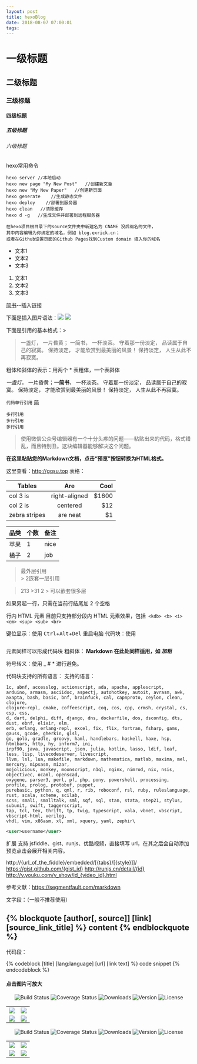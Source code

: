 ```yaml
---
layout: post
title: hexoBlog
date: 2018-08-07 07:00:01
tags:
---
```


# 一级标题
## 二级标题
### 三级标题
#### 四级标题
##### 五级标题
###### 六级标题 


hexo常用命令
````
hexo server //本地启动
hexo new page "My New Post"   //创建新文章
hexo new "My New Paper"   //创建新页面
hexo generate    //生成静态文件
hexo deploy    //部署到服务器
hexo clean   //清除缓存
hexo d -g   //生成文件并部署到远程服务器
````

```
在hexo项目根目录下的source文件夹中新建名为 CNAME 没后缀名的文件，
其中内容编辑为你绑定的域名，例如 blog.exrick.cn；
或者在Github设置页面的Github Pages找到Custom domain 填入你的域名
```

<!-- more -->

- 文本1
- 文本2
- 文本3

1. 文本1
2. 文本2
3. 文本3

[简书](http://www.jianshu.com)--插入链接

下面是插入图片语法：![](图片链接地址)
![](http://upload-images.jianshu.io/upload_images/259-0ad0d0bfc1c608b6.jpg?imageMogr2/auto-orient/strip%7CimageView2/2/w/1240)

下面是引用的基本格式：>
> 一盏灯， 一片昏黄； 一简书， 一杯淡茶。 守着那一份淡定， 品读属于自己的寂寞。 保持淡定， 才能欣赏到最美丽的风景！ 保持淡定， 人生从此不再寂寞。

粗体和斜体的表示：用两个 * 表粗体，一个表斜体

*一盏灯*， 一片昏黄；**一简书**， 一杯淡茶。 守着那一份淡定， 品读属于自己的寂寞。 保持淡定， 才能欣赏到最美丽的风景！ 保持淡定， 人生从此不再寂寞。

`代码单行引用` [简](http://www.jianshu.com)

```
多行引用
多行引用
多行引用
```

> 使用微信公众号编辑器有一个十分头疼的问题——粘贴出来的代码，格式错乱，而且特别丑。这块编辑器能够解决这个问题。

**在这里粘贴您的Markdown文档，点击“预览”按钮转换为HTML格式。** 


这里查看：<http://gqsu.top>
表格：

| Tables        | Are           | Cool  |
| ------------- |:-------------:| -----:|
| col 3 is      | right-aligned | $1600 |
| col 2 is      | centered      |   $12 |
| zebra stripes | are neat      |    $1 |


| 品类 | 个数 | 备注 |
|-----|-----|------|
| 苹果 | 1   | nice |
| 橘子 | 2   | job |

> 最外层引用  
      > 2嵌套一层引用  

> 213 >31 2 > 可以嵌套很多层

如果另起一行，只需在当前行结尾加 2 个空格

行内 HTML 元素
目前只支持部分段内 HTML 元素效果，包括` <kdb> <b> <i> <em> <sup> <sub> <br>`  

键位显示：使用 <kbd>Ctrl</kbd>+<kbd>Alt</kbd>+<kbd>Del</kbd> 重启电脑
代码块：使用 <pre></pre> 元素同样可以形成代码块
粗斜体：<b> Markdown 在此处同样适用，如 *加粗* </b>

符号转义：使用 \_ \# \* 进行避免。

代码块支持的所有语言：
支持的语言：
```
1c, abnf, accesslog, actionscript, ada, apache, applescript, 
arduino, armasm, asciidoc, aspectj, autohotkey, autoit, avrasm, awk, 
axapta, bash, basic, bnf, brainfuck, cal, capnproto, ceylon, clean, clojure, 
clojure-repl, cmake, coffeescript, coq, cos, cpp, crmsh, crystal, cs, csp, css, 
d, dart, delphi, diff, django, dns, dockerfile, dos, dsconfig, dts, dust, ebnf, elixir, elm, 
erb, erlang, erlang-repl, excel, fix, flix, fortran, fsharp, gams, gauss, gcode, gherkin, glsl, 
go, golo, gradle, groovy, haml, handlebars, haskell, haxe, hsp, htmlbars, http, hy, inform7, ini, 
irpf90, java, javascript, json, julia, kotlin, lasso, ldif, leaf, less, lisp, livecodeserver, livescript,
llvm, lsl, lua, makefile, markdown, mathematica, matlab, maxima, mel, mercury, mipsasm, mizar, 
mojolicious, monkey, moonscript, n1ql, nginx, nimrod, nix, nsis, objectivec, ocaml, openscad, 
oxygene, parser3, perl, pf, php, pony, powershell, processing, profile, prolog, protobuf, puppet, 
purebasic, python, q, qml, r, rib, roboconf, rsl, ruby, ruleslanguage, rust, scala, scheme, scilab, 
scss, smali, smalltalk, sml, sqf, sql, stan, stata, step21, stylus, subunit, swift, taggerscript, 
tap, tcl, tex, thrift, tp, twig, typescript, vala, vbnet, vbscript, vbscript-html, verilog,
vhdl, vim, x86asm, xl, xml, xquery, yaml, zephir\
```

```xml
<user>username</user>
```


扩展
支持 jsfiddle、gist、runjs、优酷视频，直接填写 url，在其之后会自动添加预览点击会展开相关内容。

http://{url_of_the_fiddle}/embedded/[{tabs}/[{style}]]/
https://gist.github.com/{gist_id}
http://runjs.cn/detail/{id}
http://v.youku.com/v_show/id_{video_id}.html


参考文献：https://segmentfault.com/markdown

<!-- <iframe frameborder="no" border="0" marginwidth="0" marginheight="0" width=330 height=86> -->




文字段：（一般不推荐使用）

{% blockquote [author[, source]] [link] [source_link_title] %}
content
{% endblockquote %}
---

代码段：

{% codeblock [title] [lang:language] [url] [link text] %}
code snippet
{% endcodeblock %}


#### 点击图片可放大

<p align="center">
 <img src="https://img.shields.io/circleci/project/vuejs/vue/dev.svg" alt="Build Status">
  <img src="https://img.shields.io/badge/Spring%20Cloud-EdgwareSR4-orange.svg" alt="Coverage Status">
  <img src="https://img.shields.io/badge/Spring%20Boot-1.5.13-blue.svg" alt="Downloads">
  <img src="https://img.shields.io/npm/v/npm.svg" alt="Version">
  <img src="https://img.shields.io/npm/l/vue.svg" alt="License">
</p>

<table>
    <tr>
        <td><img src="https://oss.pig4cloud.com/pic/201806/login.png"/></td>
        <td><img src="https://oss.pig4cloud.com/pic/201806/1.png"/></td>
    </tr>
    <tr>
        <td><img src="https://oss.pig4cloud.com/pic/201806/2.png"/></td>
        <td><img src="https://oss.pig4cloud.com/pic/201806/3.png"/></td>
    </tr>
    <tr>
</table>






<p align="center">
 <img src="https://img.shields.io/circleci/project/vuejs/vue/dev.svg" alt="Build Status">
  <img src="https://img.shields.io/badge/Spring%20Cloud-EdgwareSR4-orange.svg" alt="Coverage Status">
  <img src="https://img.shields.io/badge/Spring%20Boot-1.5.13-blue.svg" alt="Downloads">
  <img src="https://img.shields.io/npm/v/npm.svg" alt="Version">
  <img src="https://img.shields.io/npm/l/vue.svg" alt="License">
</p>

<table>
    <tr>
        <td><img src="https://oss.pig4cloud.com/pic/201806/login.png"/></td>
        <td><img src="https://oss.pig4cloud.com/pic/201806/1.png"/></td>
    </tr>
    <tr>
        <td><img src="https://oss.pig4cloud.com/pic/201806/2.png"/></td>
        <td><img src="https://oss.pig4cloud.com/pic/201806/3.png"/></td>
    </tr>
    <tr>
</table>